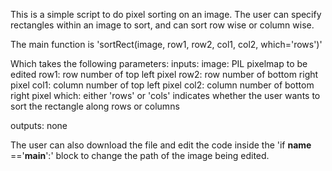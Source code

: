 This is a simple script to do pixel sorting on an image.
The user can specify rectangles within an image to sort,
and can sort row wise or column wise.

The main function is 'sortRect(image, row1, row2, col1, col2, which='rows')'

Which takes the following parameters:
inputs:
    image: PIL pixelmap to be edited
    row1: row number of top left pixel
    row2: row number of bottom right pixel
    col1: column number of top left pixel
    col2: column number of bottom right pixel
    which: either 'rows' or 'cols' indicates whether the user wants to sort
    the rectangle along rows or columns

outputs:
    none

The user can also download the file and edit the code inside the
'if __name__ =='__main__':' block to change the path of the image being edited.
